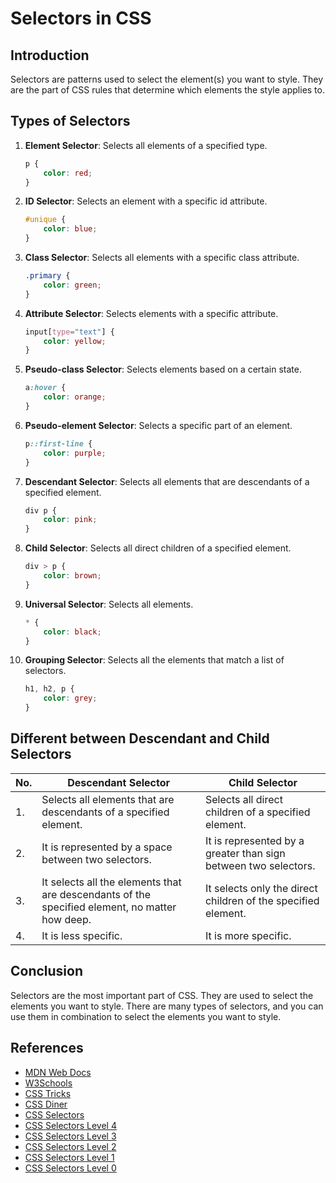 # Selectors in CSS

## Introduction

Selectors are patterns used to select the element(s) you want to style. They are the part of CSS rules that determine which elements the style applies to. 

## Types of Selectors

1. **Element Selector**: Selects all elements of a specified type. 
    ```css
    p {
        color: red;
    }
    ```

2. **ID Selector**: Selects an element with a specific id attribute. 
    ```css
    #unique {
        color: blue;
    }
    ```

3. **Class Selector**: Selects all elements with a specific class attribute. 
    ```css
    .primary {
        color: green;
    }
    ```

4. **Attribute Selector**: Selects elements with a specific attribute. 
    ```css
    input[type="text"] {
        color: yellow;
    }
    ```

5. **Pseudo-class Selector**: Selects elements based on a certain state. 
    ```css
    a:hover {
        color: orange;
    }
    ```

6. **Pseudo-element Selector**: Selects a specific part of an element. 
    ```css
    p::first-line {
        color: purple;
    }
    ```

7. **Descendant Selector**: Selects all elements that are descendants of a specified element. 
    ```css
    div p {
        color: pink;
    }
    ```

8. **Child Selector**: Selects all direct children of a specified element. 
    ```css
    div > p {
        color: brown;
    }
    ```

9. **Universal Selector**: Selects all elements. 
    ```css
    * {
        color: black;
    }
    ```

10. **Grouping Selector**: Selects all the elements that match a list of selectors. 
    ```css
    h1, h2, p {
        color: grey;
    }
    ```

## Different between Descendant and Child Selectors 

| No. | Descendant Selector | Child Selector |
| --- | ------------------- | -------------- |
| 1.  | Selects all elements that are descendants of a specified element. | Selects all direct children of a specified element. |
| 2.  | It is represented by a space between two selectors. | It is represented by a greater than sign between two selectors. |
| 3.  | It selects all the elements that are descendants of the specified element, no matter how deep. | It selects only the direct children of the specified element. |
| 4.  | It is less specific. | It is more specific. |


## Conclusion

Selectors are the most important part of CSS. They are used to select the elements you want to style. There are many types of selectors, and you can use them in combination to select the elements you want to style.

## References

- [MDN Web Docs](https://developer.mozilla.org/en-US/docs/Web/CSS/CSS_Selectors)
- [W3Schools](https://www.w3schools.com/cssref/css_selectors.asp)
- [CSS Tricks](https://css-tricks.com/how-css-selectors-work/)
- [CSS Diner](https://flukeout.github.io/)
- [CSS Selectors](https://www.w3.org/TR/selectors-3/)
- [CSS Selectors Level 4](https://www.w3.org/TR/selectors-4/)
- [CSS Selectors Level 3](https://www.w3.org/TR/css3-selectors/)
- [CSS Selectors Level 2](https://www.w3.org/TR/2001/CR-css3-selectors-20011113/)
- [CSS Selectors Level 1](https://www.w3.org/TR/1999/REC-CSS2-19990512/selector.html)
- [CSS Selectors Level 0](https://www.w3.org/TR/1998/REC-CSS2-19980512/selector.html)

